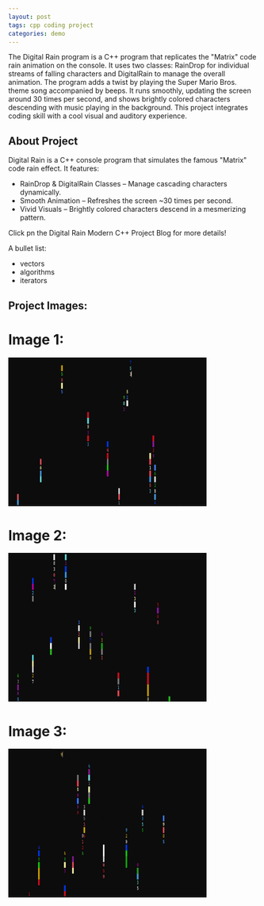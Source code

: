 ```yaml
---
layout: post
tags: cpp coding project
categories: demo
---
```


The Digital Rain program is a C++ program that replicates the "Matrix" code rain animation on the console. It uses two classes: RainDrop for individual streams of falling characters and DigitalRain to manage the overall animation. The program adds a twist by playing the Super Mario Bros. theme song accompanied by beeps. It runs smoothly, updating the screen around 30 times per second, and shows brightly colored characters descending with music playing in the background. This project integrates coding skill with a cool visual and auditory experience.

## About Project

Digital Rain is a C++ console program that simulates the famous "Matrix" code rain effect. It features:

- RainDrop & DigitalRain Classes – Manage cascading characters dynamically.
- Smooth Animation – Refreshes the screen ~30 times per second.
- Vivid Visuals – Brightly colored characters descend in a mesmerizing pattern.

 Click pn the Digital Rain Modern C++ Project Blog for more details!

A bullet list:

- vectors
- algorithms
- iterators

## Project Images:

# Image 1:
<img src="docs/assets/images/raindropimg.png" width="400" height="300">

# Image 2:
<img src="docs/assets/images/raindropimg2.png" width="400" height="300">

# Image 3:
<img src="docs/assets/images/raindropimg3.png" width="400" height="300">
